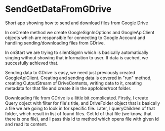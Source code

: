# SendGetDataFromGDrive
Short app showing how to send and download files from Google Drive


In onCreate method we create GoogleSignInOptions and GoogleApiClient objects
which are responsible for connecting to Google Account and handling sending/downloading
files from GDrive.

In onStart we are trying to silentSignIn which is basically automatically singing without
showing that information to user. If data is cached, we succesfully achieved that.

Sending data to GDrive is easy, we need just previously created GoogleApiClient.
Creating and sending data is covered in "run" method, creating OutputStream of DriveContents,
writing data to it, creating metadata for that file and create it in the appfolder/root folder.

Downloading file from GDrive is a little bit complicated. 
Firstly, I create Query object with filter for file's title, and DriveFolder object that is basically
a file we are going to look in for specific file. 
Later, I queryChildren of that folder, which result in list of found files. 
Get Id of that file (we know, that there is one file), and I pass this Id to method which opens file
with given Id and read its content.
